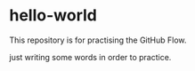 # hello-world
This repository is for practising the GitHub Flow.

just writing some words in order to practice.
